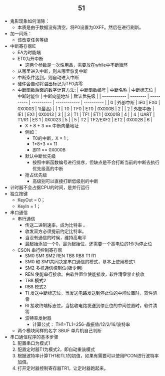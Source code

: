 ## <center> 51 ## 
- 鬼影现象如何消除：
  - 本质是由于数据没有清空，将P0设置为0XFF。然后在进行刷新。
- 加一闪烁：
  - 该改变任务等级
- 中断寄存器IE
  - EA为时能端
  - ET0为开中断
    - 这两个参数是一次性用品，需要放在while中不断循环
  - 从哪里进入中断，则从哪里恢复中断
  - 中断条件达到，则自动进入中断
  - 硬件会自动将溢出标记为TF0清零
  - 中断函数后面的数字计算方法:
 | 中断函数编号 | 中断名称 | 中断标志位 | 中断时能位 | 中断向量地址 | 默认优先级 |
 | ------------ | -------- | ---------- | ---------- | ------------ | ---------- |
 | 0            | 外部中断 | IE0        | EX0        | 0X0003       | 1(最高)    |
 | 1            | T0       | TF0        | ET0        | 0X000B       | 2          |
 | 2            | 外部中断 | IE1        | EX1        | 0X0013       | 3          |
 | 3            | T1       | TF1        | ET1        | 0X001B       | 4          |
 | 4            | UART     | T1/R1      | ES 1       | 0X0023       | 5          |
 | 5            | T2       | TF2/EXF2   | ET2        | 0X002B       | 6          |
	- X * 8 + 3 == 中断向量地址
	- 例如：
      - T0的中断，X = 1；
      - 1*8+3 == 11
      - 即11 == 0X000B
	- 默认中断优先级	
      - 按照中断函数编号进行排序，但缺点是不会打断当前的中断去执行优先级高的中断
	- 抢占优先级
      - 高级别可以直接打断低级别的中断
- 计时器不会占据CPU的时间，是并行运行
- 独立按键
  - KeyOut = 0；
  - KeyIn = 1；
- 串口通信
  - 串行通信
    - 传送二进制速率，成为比特率 。
    - 收发双方必须提前约定比特率。
    - 当没有通信的时候，维持高电平
    - 最起始添加一个0，最为起始位，还需要一个高电位的1作为停止位
  - CSON 串行控制寄存器
    - SM0 SM1 SM2 REN TB8 RB8 T1 R1
	- SM0 和 SM1共同决定串口通信的模式，基本上使用模式1
	- SM2 多机通信控制位(极少用)
	- REN 使能串行接收。由软件置位使能接收，软件清零禁止接收
	- TB8 模式2
	- RB8 模式2
	- TI 发送中断标志位，当发送电路发送到停止位的中间位置时，软件清零
	- RI 接收终端标志位，当接收电路发送到停止位的中间位置时，软件清零
	- 波特率发射器	
      - 计算公式： TH1=TL1=256-晶振值/12/2/16/波特率
  - 两个模块同样的名字 SBUF 单片机自己判断
- 串口通信程序的基本步骤
  1. 配置串口为模式1
  2. 配置定时器T1为模式2，即自动重装模式
  3. 根据波特率计算TH1和TL1的初值，如果有需要可以使用PCON进行波特率加倍。
  4. 打开定时器控制寄存器TR1，让定时器跑起来。

